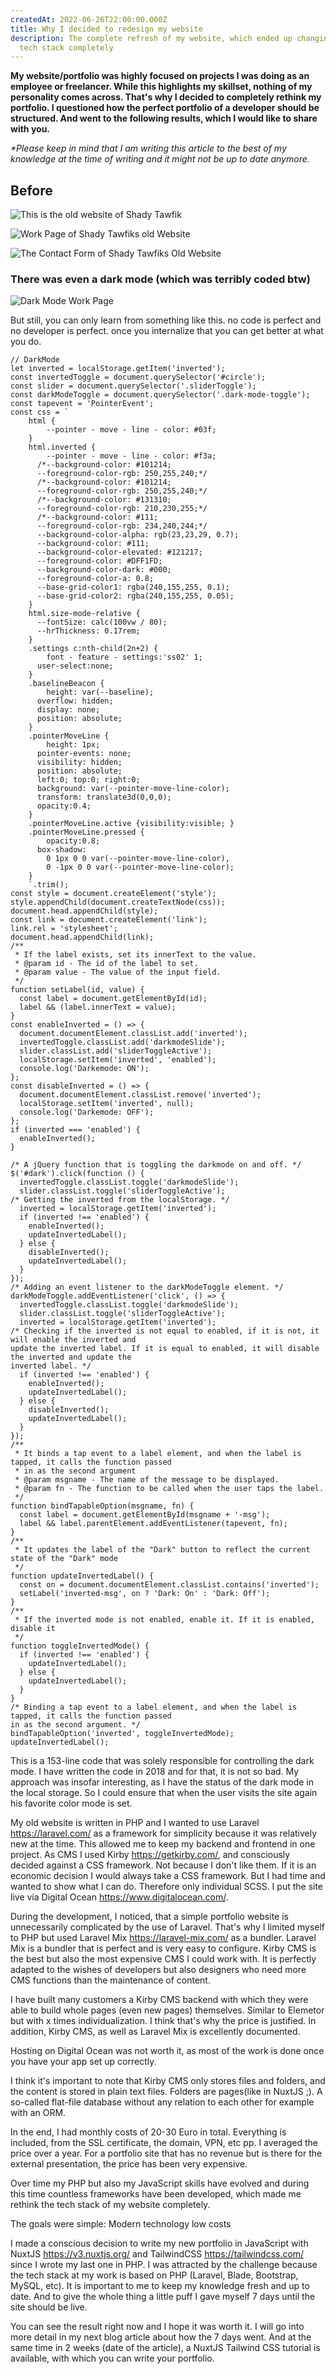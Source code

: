 ```yaml
---
createdAt: 2022-06-26T22:00:00.000Z
title: Why I decided to redesign my website
description: The complete refresh of my website, which ended up changing the
  tech stack completely
---
```

**My website/portfolio was highly focused on projects I was doing as an employee or freelancer. While this highlights my skillset, nothing of my personality comes across. That's why I decided to completely rethink my portfolio. I questioned how the perfect portfolio of a developer should be structured. And went to the following results, which I would like to share with you.** 

*\*Please keep in mind that I am writing this article to the best of my knowledge at the time of writing and it might not be up to date anymore.*

## Before

![This is the old website of Shady Tawfik](/img/scr-20220626-qqz.png "MA Old Site")

![Work Page of Shady Tawfiks old Website](/img/scr-20220626-qv8.png "Work Page")

![The Contact Form of Shady Tawfiks Old Website](/img/scr-20220626-qrk.png "Contact Form")

### There was even a dark mode (which was terribly coded btw)

![Dark Mode Work Page](/img/scr-20220626-qve.png "Dark Mode Work Page")

But still, you can only learn from something like this. no code is perfect and no developer is perfect. once you internalize that you can get better at what you do.

```angelscript
// DarkMode
let inverted = localStorage.getItem('inverted');
const invertedToggle = document.querySelector('#circle');
const slider = document.querySelector('.sliderToggle');
const darkModeToggle = document.querySelector('.dark-mode-toggle');
const tapevent = 'PointerEvent';
const css = `
    html {
        --pointer - move - line - color: #03f;
    }
    html.inverted {
        --pointer - move - line - color: #f3a;
      /*--background-color: #101214;
      --foreground-color-rgb: 250,255,240;*/
      /*--background-color: #101214;
      --foreground-color-rgb: 250,255,240;*/
      /*--background-color: #131310;
      --foreground-color-rgb: 210,230,255;*/
      /*--background-color: #111;
      --foreground-color-rgb: 234,240,244;*/
      --background-color-alpha: rgb(23,23,29, 0.7);
      --background-color: #111;
      --background-color-elevated: #121217;
      --foreground-color: #DFF1FD;
      --background-color-dark: #000;
      --foreground-color-a: 0.8;
      --base-grid-color1: rgba(240,155,255, 0.1);
      --base-grid-color2: rgba(240,155,255, 0.05);
    }
    html.size-mode-relative {
      --fontSize: calc(100vw / 80);
      --hrThickness: 0.17rem;
    }
    .settings c:nth-child(2n+2) {
        font - feature - settings:'ss02' 1;
      user-select:none;
    }
    .baselineBeacon {
        height: var(--baseline);
      overflow: hidden;
      display: none;
      position: absolute;
    }
    .pointerMoveLine {
        height: 1px;
      pointer-events: none;
      visibility: hidden;
      position: absolute;
      left:0; top:0; right:0;
      background: var(--pointer-move-line-color);
      transform: translate3d(0,0,0);
      opacity:0.4;
    }
    .pointerMoveLine.active {visibility:visible; }
    .pointerMoveLine.pressed {
        opacity:0.8;
      box-shadow:
        0 1px 0 0 var(--pointer-move-line-color),
        0 -1px 0 0 var(--pointer-move-line-color);
    }
    `.trim();
const style = document.createElement('style');
style.appendChild(document.createTextNode(css));
document.head.appendChild(style);
const link = document.createElement('link');
link.rel = 'stylesheet';
document.head.appendChild(link);
/**
 * If the label exists, set its innerText to the value.
 * @param id - The id of the label to set.
 * @param value - The value of the input field.
 */
function setLabel(id, value) {
  const label = document.getElementById(id);
  label && (label.innerText = value);
}
const enableInverted = () => {
  document.documentElement.classList.add('inverted');
  invertedToggle.classList.add('darkmodeSlide');
  slider.classList.add('sliderToggleActive');
  localStorage.setItem('inverted', 'enabled');
  console.log('Darkemode: ON');
};
const disableInverted = () => {
  document.documentElement.classList.remove('inverted');
  localStorage.setItem('inverted', null);
  console.log('Darkemode: OFF');
};
if (inverted === 'enabled') {
  enableInverted();
}

/* A jQuery function that is toggling the darkmode on and off. */
$('#dark').click(function () {
  invertedToggle.classList.toggle('darkmodeSlide');
  slider.classList.toggle('sliderToggleActive');
/* Getting the inverted from the localStorage. */
  inverted = localStorage.getItem('inverted');
  if (inverted !== 'enabled') {
    enableInverted();
    updateInvertedLabel();
  } else {
    disableInverted();
    updateInvertedLabel();
  }
});
/* Adding an event listener to the darkModeToggle element. */
darkModeToggle.addEventListener('click', () => {
  invertedToggle.classList.toggle('darkmodeSlide');
  slider.classList.toggle('sliderToggleActive');
  inverted = localStorage.getItem('inverted');
/* Checking if the inverted is not equal to enabled, if it is not, it will enable the inverted and
update the inverted label. If it is equal to enabled, it will disable the inverted and update the
inverted label. */
  if (inverted !== 'enabled') {
    enableInverted();
    updateInvertedLabel();
  } else {
    disableInverted();
    updateInvertedLabel();
  }
});
/**
 * It binds a tap event to a label element, and when the label is tapped, it calls the function passed
 * in as the second argument
 * @param msgname - The name of the message to be displayed.
 * @param fn - The function to be called when the user taps the label.
 */
function bindTapableOption(msgname, fn) {
  const label = document.getElementById(msgname + '-msg');
  label && label.parentElement.addEventListener(tapevent, fn);
}
/**
 * It updates the label of the "Dark" button to reflect the current state of the "Dark" mode
 */
function updateInvertedLabel() {
  const on = document.documentElement.classList.contains('inverted');
  setLabel('inverted-msg', on ? 'Dark: On' : 'Dark: Off');
}
/**
 * If the inverted mode is not enabled, enable it. If it is enabled, disable it
 */
function toggleInvertedMode() {
  if (inverted !== 'enabled') {
    updateInvertedLabel();
  } else {
    updateInvertedLabel();
  }
}
/* Binding a tap event to a label element, and when the label is tapped, it calls the function passed
in as the second argument. */
bindTapableOption('inverted', toggleInvertedMode);
updateInvertedLabel();
```

This is a 153-line code that was solely responsible for controlling the dark mode. I have written the code in 2018 and for that, it is not so bad. My approach was insofar interesting, as I have the status of the dark mode in the local storage. So I could ensure that when the user visits the site again his favorite color mode is set.

My old website is written in PHP and I wanted to use Laravel <https://laravel.com/> as a framework for simplicity because it was relatively new at the time. This allowed me to keep my backend and frontend in one project. As CMS I used Kirby <https://getkirby.com/>, and consciously decided against a CSS framework. Not because I don't like them. If it is an economic decision I would always take a CSS framework. But I had time and wanted to show what I can do. Therefore only individual SCSS. I put the site live via Digital Ocean <https://www.digitalocean.com/>. 

During the development, I noticed, that a simple portfolio website is unnecessarily complicated by the use of Laravel. That's why I limited myself to PHP but used Laravel Mix <https://laravel-mix.com/> as a bundler. Laravel Mix is a bundler that is perfect and is very easy to configure. Kirby CMS is the best but also the most expensive CMS I could work with. It is perfectly adapted to the wishes of developers but also designers who need more CMS functions than the maintenance of content. 

I have built many customers a Kirby CMS backend with which they were able to build whole pages (even new pages) themselves. Similar to Elemetor but with x times individualization. I think that's why the price is justified. In addition, Kirby CMS, as well as Laravel Mix is excellently documented. 

Hosting on Digital Ocean was not worth it, as most of the work is done once you have your app set up correctly. 

I think it's important to note that Kirby CMS only stores files and folders, and the content is stored in plain text files. Folders are pages(like in NuxtJS ;). A so-called flat-file database without any relation to each other for example with an ORM.

In the end, I had monthly costs of 20-30 Euro in total. Everything is included, from the SSL certificate, the domain, VPN, etc pp. I averaged the price over a year. For a portfolio site that has no revenue but is there for the external presentation, the price has been very expensive. 

Over time my PHP but also my JavaScript skills have evolved and during this time countless frameworks have been developed, which made me rethink the tech stack of my website completely. 

The goals were simple: 
Modern technology
low costs

I made a conscious decision to write my new portfolio in JavaScript with NuxtJS <https://v3.nuxtjs.org/> and TailwindCSS <https://tailwindcss.com/> since I wrote my last one in PHP. I was attracted by the challenge because the tech stack at my work is based on PHP (Laravel, Blade, Bootstrap, MySQL, etc). It is important to me to keep my knowledge fresh and up to date. And to give the whole thing a little puff I gave myself 7 days until the site should be live. 

You can see the result right now and I hope it was worth it. I will go into more detail in my next blog article about how the 7 days went. And at the same time in 2 weeks (date of the article), a NuxtJS Tailwind CSS tutorial is available, with which you can write your portfolio.